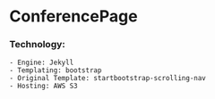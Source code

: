 # ConferencePage

### Technology:
    - Engine: Jekyll
    - Templating: bootstrap
    - Original Template: startbootstrap-scrolling-nav
    - Hosting: AWS S3
